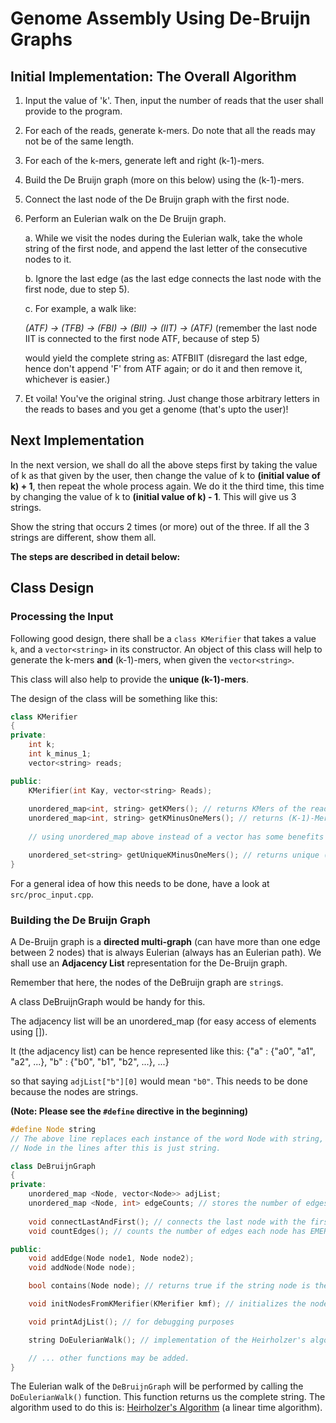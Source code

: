 # Genome Assembly Using De-Bruijn Graphs

## Initial Implementation: The Overall Algorithm

1. Input the value of 'k'. Then, input the number of reads that the user shall provide to the program.
2. For each of the reads, generate k-mers. Do note that all the reads may not be of the same length. 
3. For each of the k-mers, generate left and right (k-1)-mers.

4. Build the De Bruijn graph (more on this below) using the (k-1)-mers.

5. Connect the last node of the De Bruijn graph with the first node.

6. Perform an Eulerian walk on the De Bruijn graph.

   a. While we visit the nodes during the Eulerian walk, take the whole string of the first node, and append the last letter of the consecutive nodes to it.
   
   b. Ignore the last edge (as the last edge connects the last node with the first node, due to step 5).

   c. For example, a walk like:

	_(ATF) -> (TFB) -> (FBI) -> (BII) -> (IIT) -> (ATF)_ (remember the last node IIT is connected to the first node ATF, because of step 5)

	would yield the complete string as: ATFBIIT (disregard the last edge, hence don't append 'F' from ATF again; or do it and then remove it, whichever is easier.)

7. Et voila! You've the original string. Just change those arbitrary letters in the reads to bases and you get a genome (that's upto the user)!


## Next Implementation

In the next version, we shall do all the above steps first by taking the value of k as that given by the user, then change the value of k to **(initial value of k) + 1**, then repeat the whole process again. We do it the third time, this time by changing the value of k to **(initial value of k) - 1**. This will give us 3 strings.

Show the string that occurs 2 times (or more) out of the three. If all the 3 strings are different, show them all.

**The steps are described in detail below:**

## Class Design

### Processing the Input

Following good design, there shall be a `class KMerifier` that takes a value `k`, and a `vector<string>` in its constructor.
An object of this class will help to generate the k-mers **and** (k-1)-mers, when given the `vector<string>`.

This class will also help to provide the **unique (k-1)-mers**.

The design of the class will be something like this:

```cpp
class KMerifier
{
private:
	int k;
	int k_minus_1;
	vector<string> reads;

public:
	KMerifier(int Kay, vector<string> Reads);
	
	unordered_map<int, string> getKMers(); // returns KMers of the reads, in order
	unordered_map<int, string> getKMinusOneMers(); // returns (K-1)-Mers of the reads in order
	
	// using unordered_map above instead of a vector has some benefits here

	unordered_set<string> getUniqueKMinusOneMers(); // returns unique (k-1)-mers
}
```
For a general idea of how this needs to be done, have a look at `src/proc_input.cpp`.


### Building the De Bruijn Graph

A De-Bruijn graph is a **directed multi-graph** (can have more than one edge between 2 nodes) that is always Eulerian (always has an Eulerian path).
We shall use an **Adjacency List** representation for the De-Bruijn graph. 

Remember that here, the nodes of the DeBruijn graph are `string`s.

A class DeBruijnGraph would be handy for this.

The adjacency list will be an unordered_map (for easy access of elements using []).

It (the adjacency list) can be hence represented like this:
{"a" : {"a0", "a1", "a2", ...},
"b" : {"b0", "b1", "b2", ...}, ...}

so that saying `adjList["b"][0]` would mean `"b0"`. This needs to be done because the nodes are strings.

__(Note: Please see the `#define` directive in the beginning)__

```cpp
#define Node string
// The above line replaces each instance of the word Node with string, like find and replace
// Node in the lines after this is just string.

class DeBruijnGraph
{
private:
	unordered_map <Node, vector<Node>> adjList;
	unordered_map <Node, int> edgeCounts; // stores the number of edges each node has EMERGING from it
	
	void connectLastAndFirst(); // connects the last node with the first node
	void countEdges(); // counts the number of edges each node has EMERGING from it (populates edge_counts)

public:
	void addEdge(Node node1, Node node2);
	void addNode(Node node);

	bool contains(Node node); // returns true if the string node is there in the graph

	void initNodesFromKMerifier(KMerifier kmf); // initializes the nodes from an object of a KMerifier class type. Use the addEdge and addNode functions inside this function.

	void printAdjList(); // for debugging purposes

	string DoEulerianWalk(); // implementation of the Heirholzer's algorithm.

	// ... other functions may be added.
}
```

The Eulerian walk of the `DeBruijnGraph` will be performed by calling the `DoEulerianWalk()` function. This function returns us the complete string.
The algorithm used to do this is: [Heirholzer's Algorithm](https://www.geeksforgeeks.org/hierholzers-algorithm-directed-graph/) (a linear time algorithm).



